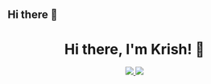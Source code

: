 ## Hi there 👋

<h1 align="center">Hi there, I'm Krish! 👋</h1>
<p align="center">
  <a href="https://linkedin.com/in/your-link">
    <img src="https://img.shields.io/badge/LinkedIn-0077B5?style=for-the-badge&logo=linkedin&logoColor=white" />
  </a>
  <a href="https://your-portfolio-website.com">
    <img src="https://img.shields.io/badge/Portfolio-255E63?style=for-the-badge&logo=hugo&logoColor=white" />
  </a>
</p>
